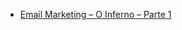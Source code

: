 * [Email Marketing – O Inferno – Parte 1](http://tableless.com.br/email-marketing-o-inferno-parte-1/)
